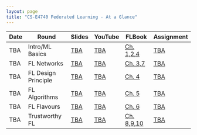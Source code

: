 ```yaml
---
layout: page
title: "CS-E4740 Federated Learning - At a Glance"
---
```


<table class="custom-table">
  <thead>
    <tr>
      <th>Date</th>
      <th>Round</th>
      <th>Slides</th>
      <th>YouTube</th>
      <th>FLBook</th>
      <th>Assignment</th>
    </tr>
  </thead>
  <tbody>
    <tr>
      <td>TBA</td>
      <td>Intro/ML Basics</td>
      <td><a href="https://www.youtube.com/@alexjung111">TBA</a></td>
      <td><a href="https://www.youtube.com/@alexjung111">TBA</a></td>
      <td><a href="https://github.com/alexjungaalto/FederatedLearning/blob/main/material/FLBook.pdf">Ch. 1,2,4</a></td>
      <td><a href="">TBA</a></td>
    </tr>
    <tr>
      <td>TBA</td>
      <td>FL Networks</td>
      <td><a href="https://www.youtube.com/@alexjung111">TBA</a></td>
      <td><a href="https://www.youtube.com/@alexjung111">TBA</a></td>
      <td><a href="https://github.com/alexjungaalto/FederatedLearning/blob/main/material/FLBook.pdf">Ch. 3,7</a></td>
      <td><a href="">TBA</a></td>
    </tr>
    <tr>
      <td>TBA</td>
      <td>FL Design Principle</td>
      <td><a href="https://www.youtube.com/@alexjung111">TBA</a></td>
      <td><a href="https://www.youtube.com/@alexjung111">TBA</a></td>
      <td><a href="https://github.com/alexjungaalto/FederatedLearning/blob/main/material/FLBook.pdf">Ch. 4</a></td>
      <td><a href="">TBA</a></td>
    </tr>
    <tr>
      <td>TBA</td>
      <td>FL Algorithms</td>
      <td><a href="https://www.youtube.com/@alexjung111">TBA</a></td>
      <td><a href="https://www.youtube.com/@alexjung111">TBA</a></td>
      <td><a href="https://github.com/alexjungaalto/FederatedLearning/blob/main/material/FLBook.pdf">Ch. 5</a></td>
      <td><a href="">TBA</a></td>
    </tr>
    <tr>
      <td>TBA</td>
      <td>FL Flavours</td>
	<td><a href="https://www.youtube.com/@alexjung111">TBA</a></td>
      <td><a href="https://www.youtube.com/@alexjung111">TBA</a></td>
         <td><a href="https://github.com/alexjungaalto/FederatedLearning/blob/main/material/FLBook.pdf">Ch. 6</a></td>
      <td><a href="">TBA</a></td>
    </tr>
    <tr>
      <td>TBA</td>
      <td>Trustworthy FL</td>
	<td><a href="https://www.youtube.com/@alexjung111">TBA</a></td>
      <td><a href="https://www.youtube.com/@alexjung111">TBA</a></td>
      <td><a href="https://github.com/alexjungaalto/FederatedLearning/blob/main/material/FLBook.pdf">Ch. 8,9,10</a></td>
      <td><a href="">TBA</a></td>
    </tr>
  </tbody>
</table>